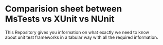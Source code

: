 # Comparision sheet between MsTests vs XUnit vs NUnit
This Repository gives you information on what exactly we need to know about unit test frameworks in a tabular way with all the required information.
